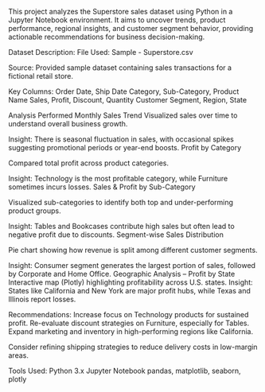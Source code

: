 This project analyzes the Superstore sales dataset using Python in a Jupyter Notebook environment. It aims to uncover trends, product performance, regional insights, and customer segment behavior, providing actionable recommendations for business decision-making.

Dataset Description:
File Used: Sample - Superstore.csv

Source: Provided sample dataset containing sales transactions for a fictional retail store.

Key Columns:
Order Date, Ship Date
Category, Sub-Category, Product Name
Sales, Profit, Discount, Quantity
Customer Segment, Region, State

Analysis Performed
Monthly Sales Trend
Visualized sales over time to understand overall business growth.

Insight: There is seasonal fluctuation in sales, with occasional spikes suggesting promotional periods or year-end boosts.
Profit by Category

Compared total profit across product categories.

Insight: Technology is the most profitable category, while Furniture sometimes incurs losses.
Sales & Profit by Sub-Category

Visualized sub-categories to identify both top and under-performing product groups.

Insight: Tables and Bookcases contribute high sales but often lead to negative profit due to discounts.
Segment-wise Sales Distribution

Pie chart showing how revenue is split among different customer segments.

Insight: Consumer segment generates the largest portion of sales, followed by Corporate and Home Office.
Geographic Analysis – Profit by State
Interactive map (Plotly) highlighting profitability across U.S. states.
Insight: States like California and New York are major profit hubs, while Texas and Illinois report losses.

Recommendations:
Increase focus on Technology products for sustained profit.
Re-evaluate discount strategies on Furniture, especially for Tables.
Expand marketing and inventory in high-performing regions like California.

Consider refining shipping strategies to reduce delivery costs in low-margin areas.

Tools Used:
Python 3.x
Jupyter Notebook
pandas, matplotlib, seaborn, plotly
